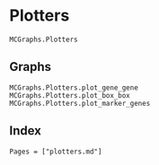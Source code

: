 # Plotters

```@docs
MCGraphs.Plotters
```

## Graphs

```@docs
MCGraphs.Plotters.plot_gene_gene
MCGraphs.Plotters.plot_box_box
MCGraphs.Plotters.plot_marker_genes
```

## Index

```@index
Pages = ["plotters.md"]
```
